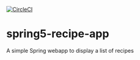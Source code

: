 [![CircleCI](https://dl.circleci.com/status-badge/img/gh/cjamesanderson/spring5-recipe-app/tree/master.svg?style=svg)](https://dl.circleci.com/status-badge/redirect/gh/cjamesanderson/spring5-recipe-app/tree/master)

# spring5-recipe-app
A simple Spring webapp to display a list of recipes
